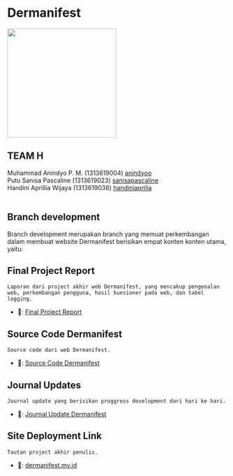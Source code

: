 # Dermanifest

<img src="https://user-images.githubusercontent.com/58965231/103895195-9413de00-5122-11eb-8170-01bfea7f06b3.png" width="250">

## TEAM H
Muhammad Anindyo P. M. (1313619004) <a href = "https://github.com/anindyoo"> anindyoo </a> <br>
Putu Sanisa Pascaline (1313619023) <a href = "https://github.com/sanisapascaline"> sanisapascaline </a> <br>
Handini Aprillia Wijaya (1313619038) <a href = "https://github.com/teamh-ilkom19unj"> handiniaprilia </a> <br> <br> 

## Branch development
Branch development merupakan branch yang memuat perkembangan dalam membuat website Dermanifest berisikan empat konten konten utama, yaitu:

## Final Project Report
```Laporan dari project akhir web Dermanifest, yang mencakup pengenalan web, perkembangan pengguna, hasil kuesioner pada web, dan tabel logging.```
* 🔗: <a href="https://github.com/teamh-ilkom19unj/DERMANIFEST/blob/development/final_project_report/Final_Project_Report.pdf"> Final Project Report </a>

## Source Code Dermanifest
```Source code dari web Dermanifest.```
* 🔗: <a href="https://github.com/teamh-ilkom19unj/DERMANIFEST/tree/development/dermanifest">Source Code Dermanifest </a>

## Journal Updates
```Journal update yang berisikan proggress development dari hari ke hari.```
* 🔗: <a href="https://github.com/teamh-ilkom19unj/DERMANIFEST/blob/development/journal_updates.md"> Journal Update Dermanifest </a>

## Site Deployment Link
```Tautan project akhir penulis.```
* 🔗: <a href="http://dermanifest.my.id/">dermanifest.my.id </a>

